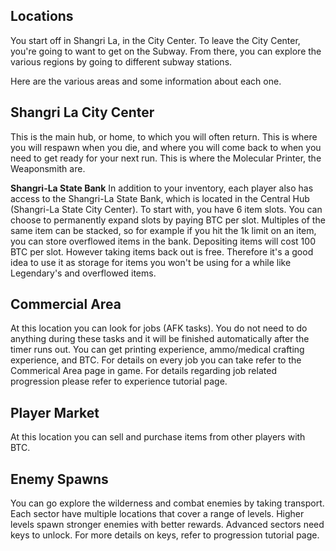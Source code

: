 ## Locations
You start off in Shangri La, in the City Center. To leave the City Center, you're going to want to get on the Subway. From there, you can explore the various regions by going to different subway stations.

Here are the various areas and some information about each one.

## Shangri La City Center
This is the main hub, or home, to which you will often return. This is where you will respawn when you die, and where you will come back to when you need to get ready for your next run. This is where the Molecular Printer, the Weaponsmith are.

**Shangri-La State Bank**
In addition to your inventory, each player also has access to the Shangri-La State Bank, which is located in the Central Hub (Shangri-La State City Center).
To start with, you have 6 item slots. You can choose to permanently expand slots by paying BTC per slot. Multiples of the same item can be stacked, so for example if you hit the 1k limit on an item, you can store overflowed items in the bank.
Depositing items will cost 100 BTC per slot. However taking items back out is free. Therefore it's a good idea to use it as storage for items you won't be using for a while like Legendary's and overflowed items.

## Commercial Area
At this location you can look for jobs (AFK tasks). You do not need to do anything during these tasks and it will be finished automatically after the timer runs out.
You can get printing experience, ammo/medical crafting experience, and BTC.
For details on every job you can take refer to the Commerical Area page in game.
For details regarding job related progression please refer to experience tutorial page.

## Player Market
At this location you can sell and purchase items from other players with BTC.

## Enemy Spawns
You can go explore the wilderness and combat enemies by taking transport. Each sector have multiple locations that cover a range of levels. Higher levels spawn stronger enemies with better rewards. Advanced sectors need keys to unlock. For more details on keys, refer to progression tutorial page.


